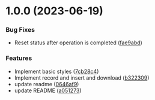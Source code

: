 # 1.0.0 (2023-06-19)


### Bug Fixes

* Reset status after operation is completed ([fae9abd](https://github.com/b-yp/logseq-audio-memo/commit/fae9abd67dd06281d3a81b3c0c87749a5596f909))


### Features

* Implement basic styles ([7cb28c4](https://github.com/b-yp/logseq-audio-memo/commit/7cb28c4fdf4a37877eb5a5059d189b6e2047f6fc))
* Implement record and insert and download ([b322309](https://github.com/b-yp/logseq-audio-memo/commit/b322309174c995915dae98306ec29b1c3db7d543))
* update readme ([0646af9](https://github.com/b-yp/logseq-audio-memo/commit/0646af974f2570ba12fee42f352bc411b63836b4))
* update README ([a051273](https://github.com/b-yp/logseq-audio-memo/commit/a051273c3fc89409771ffef9ac269805b61b8e36))
